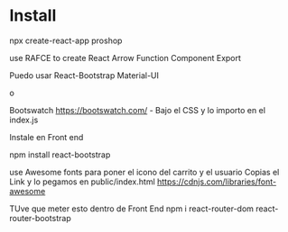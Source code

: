 # Install
npx create-react-app proshop

use RAFCE to create React Arrow Function Component Export

Puedo usar React-Bootstrap
Material-UI

o

Bootswatch
https://bootswatch.com/ - Bajo el CSS y lo importo en el index.js

Instale en Front end

npm install react-bootstrap


use Awesome fonts para poner el icono del carrito y el usuario
Copias el Link y lo pegamos en public/index.html
https://cdnjs.com/libraries/font-awesome


TUve que meter esto dentro de Front End
 npm i react-router-dom react-router-bootstrap

 

